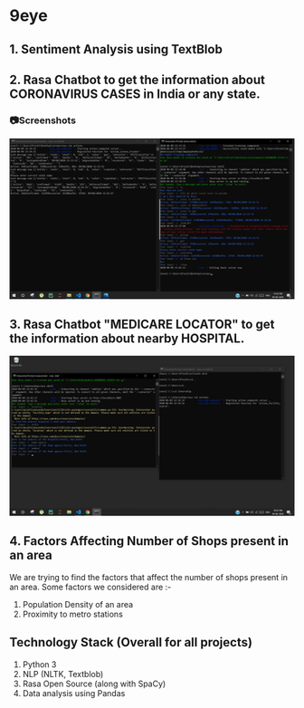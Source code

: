 # 9eye

## 1. Sentiment Analysis using TextBlob

## 2. Rasa Chatbot to get the information about CORONAVIRUS CASES in India or any state.

### :camera:Screenshots

![original_image](https://github.com/prachi0112/9eye/blob/master/screenshots/covid19_bot.png)


## 3. Rasa Chatbot "MEDICARE LOCATOR" to get the information about nearby HOSPITAL.

![original_image](https://github.com/prachi0112/9eye/blob/master/screenshots/hospital_bot.png)


## 4. Factors Affecting Number of Shops present in an area
We are trying to find the factors that affect the number of shops present in an area.
Some factors we considered are :-
1. Population Density of an area
2. Proximity to metro stations

## Technology Stack (Overall for all projects)
  
1. Python 3
2. NLP (NLTK, Textblob)
3. Rasa Open Source (along with SpaCy)
4. Data analysis using Pandas
